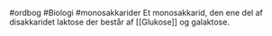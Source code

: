 #ordbog #Biologi #monosakkarider
Et monosakkarid, den ene del af disakkaridet laktose der består af [[Glukose]] og galaktose.